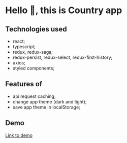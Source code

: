 # Hello 👋, this is Country app

## Technologies used

- react;
- typescript;
- redux, redux-saga;
- redux-persist, redux-select, redux-first-history;
- axios;
- styled components;

## Features of

- api request caching;
- change app theme (dark and light);
- save app theme in localStorage;

## Demo

[Link to demo](https://alex-sapon.github.io/countries/)
